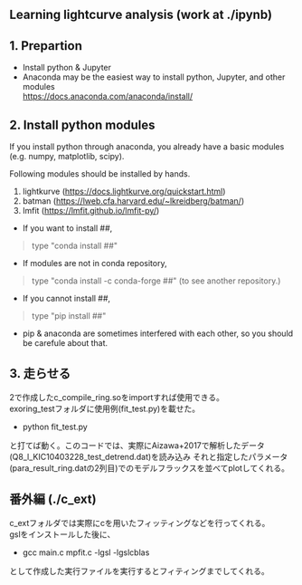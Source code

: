## Learning lightcurve analysis (work at ./ipynb)

## 1. Prepartion
-  Install python & Jupyter  
-  Anaconda may be the easiest way to install python, Jupyter, and other modules  
https://docs.anaconda.com/anaconda/install/


## 2. Install python modules
If you install python through anaconda, you already have a basic modules (e.g. numpy, matplotlib, scipy).   

Following modules should be installed by hands.  
1. lightkurve (https://docs.lightkurve.org/quickstart.html)  
2. batman (https://lweb.cfa.harvard.edu/~lkreidberg/batman/)  
3. lmfit (https://lmfit.github.io/lmfit-py/)  

- If you want to install ##,  
>type "conda install ##"  
  
- If modules are not in conda repository,  
>type "conda install -c conda-forge ##" (to see another repository.)  
  
- If you cannot install ##,  
>type "pip install ##"  
  
- pip & anaconda are sometimes interfered with each other, so you should be carefule about that. 

## 3. 走らせる
2で作成したc_compile_ring.soをimportすれば使用できる。  
exoring_testフォルダに使用例(fit_test.py)を載せた。  
- python fit_test.py  

と打てば動く。このコードでは、実際にAizawa+2017で解析したデータ(Q8_l_KIC10403228_test_detrend.dat)を読み込み
それと指定したパラメータ (para_result_ring.datの2列目)でのモデルフラックスを並べてplotしてくれる。  

## 番外編 (./c_ext)
c_extフォルダでは実際にcを用いたフィッティングなどを行ってくれる。  
gslをインストールした後に、  
- gcc main.c mpfit.c -lgsl -lgslcblas  

として作成した実行ファイルを実行するとフィティングまでしてくれる。  
